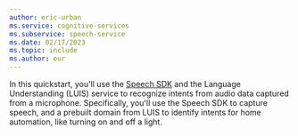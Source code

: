 ```yaml
---
author: eric-urban
ms.service: cognitive-services
ms.subservice: speech-service
ms.date: 02/17/2023
ms.topic: include
ms.author: eur
---
```


In this quickstart, you'll use the [Speech SDK](~/articles/cognitive-services/speech-service/speech-sdk.md) and the Language Understanding (LUIS) service to recognize intents from audio data captured from a microphone. Specifically, you'll use the Speech SDK to capture speech, and a prebuilt domain from LUIS to identify intents for home automation, like turning on and off a light. 
